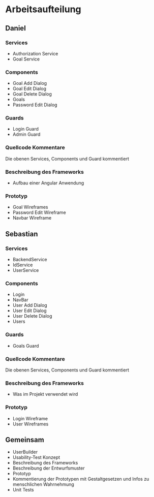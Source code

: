 # Arbeitsaufteilung
## Daniel
### Services
- Authorization Service
- Goal Service
### Components
- Goal Add Dialog
- Goal Edit Dialog
- Goal Delete Dialog
- Goals
- Password Edit Dialog
### Guards
- Login Guard
- Admin Guard
  
### Quellcode Kommentare
Die obenen Services, Components und Guard kommentiert

### Beschreibung des Frameworks
- Aufbau einer Angular Anwendung

### Prototyp
- Goal Wireframes
- Password Edit Wireframe
- Navbar Wireframe

## Sebastian
### Services
- BackendService
- IdService
- UserService
### Components
- Login
- NavBar
- User Add Dialog
- User Edit Dialog
- User Delete Dialog
- Users
### Guards
- Goals Guard

### Quellcode Kommentare
Die obenen Services, Components und Guard kommentiert

### Beschreibung des Frameworks
- Was im Projekt verwendet wird

### Prototyp
- Login Wireframe
- User Wireframes

## Gemeinsam
- UserBuilder
- Usability-Test Konzept
- Beschreibung des Frameworks
- Beschreibung der Entwurfsmuster
- Prototyp
- Kommentierung der Prototypen mit Gestaltgesetzen und Infos zu menschlichen Wahrnehmung
- Unit Tests
